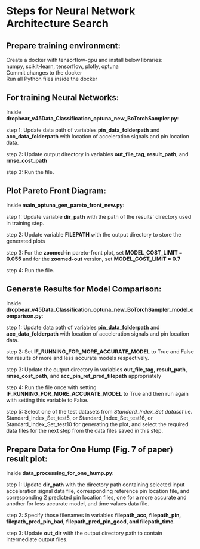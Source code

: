 # Steps for Neural Network Architecture Search  
## Prepare training environment:  
Create a docker with tensorflow-gpu and install below libraries:  
numpy, scikit-learn, tensorflow, plotly, optuna  
Commit changes to the docker  
Run all Python files inside the docker  

## For training Neural Networks:  
Inside **dropbear_v45Data_Classification_optuna_new_BoTorchSampler.py**:  
  
step 1: Update data path of variables **pin_data_folderpath** and **acc_data_folderpath** with location of acceleration signals and pin location data.  
  
step 2: Update output directory in variables **out_file_tag**, **result_path**, and **rmse_cost_path**  
  
step 3: Run the file.  


## Plot Pareto Front Diagram:  
Inside **main_optuna_gen_pareto_front_new.py**:  

step 1: Update variable **dir_path** with the path of the results' directory used in training step.  

step 2: Update variable **FILEPATH** with the output directory to store the generated plots  

step 3: For the **zoomed-in** pareto-front plot, set **MODEL_COST_LIMIT = 0.055** and for the **zoomed-out** version, set **MODEL_COST_LIMIT = 0.7**  

step 4: Run the file. 

## Generate Results for Model Comparison:  
Inside **dropbear_v45Data_Classification_optuna_new_BoTorchSampler_model_comparison.py**:  

step 1: Update data path of variables **pin_data_folderpath** and **acc_data_folderpath** with location of acceleration signals and pin location data.  

step 2: Set **IF_RUNNING_FOR_MORE_ACCURATE_MODEL** to True and False for results of more and less accurate models respectively.  
  
step 3: Update the output directory in variables **out_file_tag**, **result_path**, **rmse_cost_path**, and **acc_pin_ref_pred_filepath** appropriately  

step 4: Run the file once with setting **IF_RUNNING_FOR_MORE_ACCURATE_MODEL** to True and then run again with setting this variable to False.  
  
step 5: Select one of the test datasets from *Standard_Index_Set dataset* i.e. Standard_Index_Set_test5, or Standard_Index_Set_test16, or Standard_Index_Set_test10 for generating the plot, and select the required data files for the next step from the data files saved in this step.  

## Prepare Data for One Hump (Fig. 7 of paper) result plot:  
Inside **data_processing_for_one_hump.py**:  

step 1: Update **dir_path** with the directory path containing selected input acceleration signal data file, corresponding reference pin location file, and corresponding 2 predicted pin location files, one for a more accurate and another for less accurate model, and time values data file.  
  
step 2: Specify those filenames in variables **filepath_acc, filepath_pin, filepath_pred_pin_bad, filepath_pred_pin_good, and filepath_time**.  
  
step 3: Update **out_dir** with the output directory path to contain intermediate output files.  



